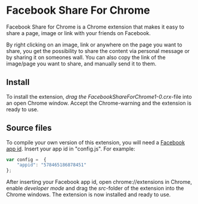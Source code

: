 # Facebook Share For Chrome

Facebook Share for Chrome is a Chrome extension that makes it easy to share a page, image or link with your friends on Facebook. 

By right clicking on an image, link or anywhere on the page you want to share, you get the possibility to share the content via personal message or by sharing it on someones wall. You can also copy the link of the image/page you want to share, and manually send it to them.

## Install

To install the extension, *drag the FacebookShareForChrome1-0.crx*-file into an open Chrome window. Accept the Chrome-warning and the extension is ready to use.

## Source files
To compile your own version of this extension, you will need a [Facebook app id](https://developers.facebook.com/apps/). Insert your app id in "config.js". For example: 

```javascript
var config =  {
    "appid": "578465186878451"
};
```

After inserting your Facebook app id, open chrome://extensions in Chrome, enable *developer mode* and drag the *src*-folder of the extension into the Chrome windows. The extension is now installed and ready to use.
